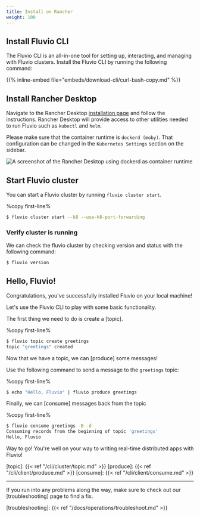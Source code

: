 ```yaml
---
title: Install on Rancher
weight: 100
---
```


## Install Fluvio CLI

The Fluvio CLI is an all-in-one tool for setting up, interacting, and managing with Fluvio clusters. Install the Fluvio CLI by running the following command:

{{% inline-embed file="embeds/download-cli/curl-bash-copy.md" %}}

## Install Rancher Desktop

Navigate to the Rancher Desktop [installation page](https://docs.rancherdesktop.io/getting-started/installation/) and follow the instructions. Rancher Desktop will provide access to other utilities needed to run Fluvio such as `kubectl` and `helm`.

Please make sure that the container runtime is `dockerd (moby)`. That configuration can be changed in the `Kubernetes Settings` section on the sidebar.

<img src="../images/rancher-dockerd.png"
     alt="A screenshot of the Rancher Desktop using dockerd as container runtime"
     style="justify: center; max-width: 800px" />

## Start Fluvio cluster

You can start a Fluvio cluster by running `fluvio cluster start`.

%copy first-line%
```bash
$ fluvio cluster start --k8 --use-k8-port-forwarding
```

### Verify cluster is running

We can check the fluvio cluster by checking version and status with the following command:

```bash
$ fluvio version
```

## Hello, Fluvio!

Congratulations, you've successfully installed Fluvio on your local machine!

Let's use the Fluvio CLI to play with some basic functionality.

The first thing we need to do is create a [topic].

%copy first-line%
```bash
$ fluvio topic create greetings
topic "greetings" created
```

Now that we have a topic, we can [produce] some messages!

Use the following command to send a message to the `greetings` topic:

%copy first-line%
```bash
$ echo "Hello, Fluvio" | fluvio produce greetings
```

Finally, we can [consume] messages back from the topic

%copy first-line%
```bash
$ fluvio consume greetings -B -d
Consuming records from the beginning of topic 'greetings'
Hello, Fluvio
```

Way to go! You're well on your way to writing real-time distributed apps with Fluvio!

[topic]: {{< ref "/cli/cluster/topic.md" >}}
[produce]: {{< ref "/cli/client/produce.md" >}}
[consume]: {{< ref "/cli/client/consume.md" >}}

---

If you run into any problems along the way, make sure to check out our [troubleshooting]
page to find a fix.

[troubleshooting]: {{< ref "/docs/operations/troubleshoot.md" >}}
